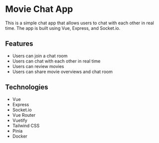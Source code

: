 # Movie Chat App
This is a simple chat app that allows users to chat with each other in real time. The app is built using Vue, Express, and Socket.io. 

## Features
- Users can join a chat room
- Users can chat with each other in real time
- Users can review movies
- Users can share movie overviews and chat room

## Technologies
- Vue
- Express
- Socket.io
- Vue Router
- Vuetify
- Tailwind CSS
- Pinia
- Docker

